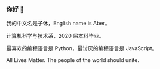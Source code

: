 ### 你好 👋

我的中文名是子休，English name is Aber。

计算机科学与技术系，2020 届本科毕业。

最喜欢的编程语言是 Python，最讨厌的编程语言是 JavaScript。

All Lives Matter. The people of the world should unite.
